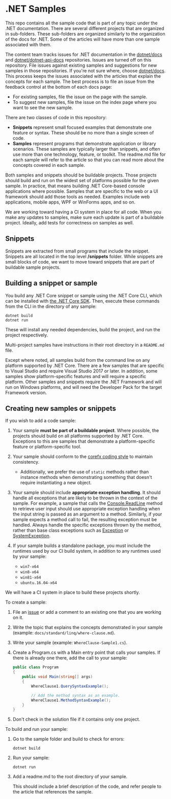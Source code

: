 # .NET Samples

This repo contains all the sample code that is part of any topic under
the .NET documentation. There are several different projects that
are organized in sub-folders. These sub-folders are organized similarly
to the organization of the docs for .NET. Some of the articles will have more than one sample associated with them.

The content team tracks issues for .NET documentation in the [dotnet/docs](https://github.com/dotnet/docs) and [dotnet/dotnet-api-docs](https://github.com/dotnet/dotnet-api-docs) repositories. Issues are turned off on this repository. File issues against existing samples and suggestions for new samples in those repositories. If you're not sure where, choose [dotnet/docs](https://github.com/dotnet/docs/issues). This process keeps the issues associated with the articles that explain the concepts for each sample. The best process is to file an issue from the feedback control at the bottom of each docs page: 
- For existing samples, file the issue on the page with the sample. 
- To suggest new samples, file the issue on the index page where you want to see the new sample.



There are two classes of code in this repository:

- **Snippets** represent small focused examples that demonstrate one feature or syntax. These should be no more than a single screen of code.
- **Samples** represent programs that demonstrate application or library scenarios. These samples are typically larger than snippets, and often use more than one technology, feature, or toolkit. The readme.md file for each sample will refer to the article so that
you can read more about the concepts covered in each sample.

Both samples and snippets should be buildable projects. Those projects should build and
run on the widest set of platforms possible for the given sample. In practice, that means building .NET Core-based console applications where possible. Samples that are specific to the web or a UI framework should add those tools as needed. Examples include web applications, mobile apps, WPF or WinForms apps, and so on.

We are working toward having a CI system in place for all code. When you make any updates to samples, make sure each update is part of a buildable
project. Ideally, add tests for correctness on samples as well.

## Snippets
Snippets are extracted from small programs that include the snippet. Snippets are all located in the top level **/snippets** folder. While snippets are small blocks of code, we want to move toward snippets that are part of buildable sample projects.

## Building a snippet or sample 

You build any .NET Core snippet or sample using the .NET Core CLI, which can be installed with [the .NET Core SDK](https://www.microsoft.com/net/download). Then, execute
these commands from the CLI in the directory of any sample:

```console
dotnet build
dotnet run
```

These will install any needed dependencies, build the project, and run
the project respectively.

Multi-project samples have instructions in their root directory in
a `README.md` file.  

Except where noted, all samples build from the command line on
any platform supported by .NET Core. There are a few samples that are 
specific to Visual Studio and require Visual Studio 2017 or later. In 
addition, some samples show platform-specific features and will require 
a specific platform. Other samples and snippets require the .NET Framework
and will run on Windows platforms, and will need the Developer Pack for
the target Framework version.

## Creating new samples or snippets

If you wish to add a code sample:

1. Your sample **must be part of a buildable project**. Where possible, the projects should build on all platforms supported by .NET Core. Exceptions to this are samples that demonstrate a platform-specific feature or platform-specific tool.

2. Your sample should conform to the [corefx coding style](https://github.com/dotnet/corefx/blob/master/Documentation/coding-guidelines/coding-style.md) to maintain consistency.

    - Additionally, we prefer the use of `static` methods rather than instance methods when demonstrating something that doesn't require instantiating a new object.

3. Your sample should include **appropriate exception handling**. It should handle all exceptions that are likely to be thrown in the context of the sample. For example, a sample that calls the [Console.ReadLine](https://docs.microsoft.com/dotnet/api/system.console.readline) method to retrieve user input should use appropriate exception handling when the input string is passed as an argument to a method. Similarly, if your sample expects a method call to fail, the resulting exception must be handled. Always handle the specific exceptions thrown by the method, rather than base class exceptions such as [Exception](https://docs.microsoft.com/dotnet/api/system.exception) or [SystemException](https://docs.microsoft.com/dotnet/api/system.systemexception).

4. If your sample builds a standalone package, you must include the runtimes used by our CI build system, in addition to any runtimes used by your sample:
    - `win7-x64`
    - `win8-x64`
    - `win81-x64`
    - `ubuntu.16.04-x64`

We will have a CI system in place to build these projects shortly.

To create a sample:

1. File an [issue](https://github.com/dotnet/docs/issues) or add a comment to an existing one that you are working on it.
2. Write the topic that explains the concepts demonstrated in your sample (example: `docs/standard/linq/where-clause.md`).
3. Write your sample (example: `WhereClause-Sample1.cs`).
4. Create a Program.cs with a Main entry point that calls your samples. If there is already one there, add the call to your sample:

    ```csharp
    public class Program
    {
        public void Main(string[] args)
        {
            WhereClause1.QuerySyntaxExample();

            // Add the method syntax as an example.
            WhereClause1.MethodSyntaxExample();
        }
    }
    ```
    
5. Don't check in the solution file if it contains only one project.

To build and run your sample:


1. Go to the sample folder and build to check for errors:

    ```console
    dotnet build
    ```
2. Run your sample:

    ```console
    dotnet run
    ```

3. Add a readme.md to the root directory of your sample. 

   This should include a brief description of the code, and refer people to the article that references the sample.

